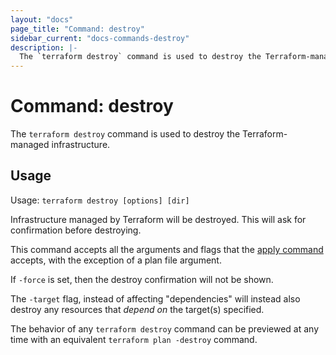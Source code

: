 ```yaml
---
layout: "docs"
page_title: "Command: destroy"
sidebar_current: "docs-commands-destroy"
description: |-
  The `terraform destroy` command is used to destroy the Terraform-managed infrastructure.
---
```


# Command: destroy

The `terraform destroy` command is used to destroy the Terraform-managed
infrastructure.

## Usage

Usage: `terraform destroy [options] [dir]`

Infrastructure managed by Terraform will be destroyed. This will ask for
confirmation before destroying.

This command accepts all the arguments and flags that the [apply
command](/docs/commands/apply.html) accepts, with the exception of a plan file
argument.

If `-force` is set, then the destroy confirmation will not be shown.

The `-target` flag, instead of affecting "dependencies" will instead also
destroy any resources that _depend on_ the target(s) specified.

The behavior of any `terraform destroy` command can be previewed at any time
with an equivalent `terraform plan -destroy` command.
